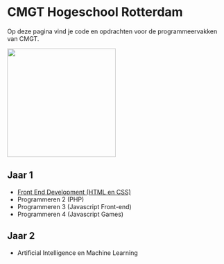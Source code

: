 # CMGT Hogeschool Rotterdam

Op deze pagina vind je code en opdrachten voor de programmeervakken van CMGT.

<img width="250" src="https://cmgt.hr.nl/images/cmgt_logo.webp">

## Jaar 1

- [Front End Development (HTML en CSS)](https://github.com/HR-CMGT/frontend-2022-2023)
- Programmeren 2 (PHP)
- Programmeren 3 (Javascript Front-end)
- Programmeren 4 (Javascript Games)

## Jaar 2

- Artificial Intelligence en Machine Learning
